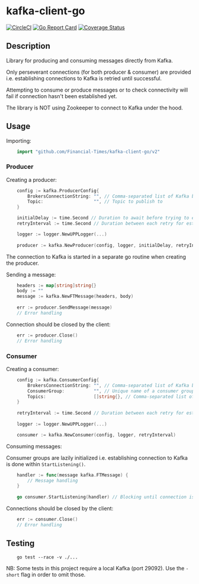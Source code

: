 # kafka-client-go

[![CircleCI](https://circleci.com/gh/Financial-Times/kafka-client-go.svg?style=svg)](https://circleci.com/gh/Financial-Times/kafka-client-go)
[![Go Report Card](https://goreportcard.com/badge/github.com/Financial-Times/kafka-client-go)](https://goreportcard.com/report/github.com/Financial-Times/kafka-client-go)
[![Coverage Status](https://coveralls.io/repos/github/Financial-Times/kafka-client-go/badge.svg)](https://coveralls.io/github/Financial-Times/kafka-client-go)

## Description

Library for producing and consuming messages directly from Kafka.

Only perseverant connections (for both producer & consumer) are provided
i.e. establishing connections to Kafka is retried until successful.

Attempting to consume or produce messages or to check connectivity will fail if connection hasn't been established yet.

The library is NOT using Zookeeper to connect to Kafka under the hood.

## Usage

Importing:

```go
    import "github.com/Financial-Times/kafka-client-go/v2"
```

### Producer

Creating a producer:

```go
    config := kafka.ProducerConfig{
        BrokersConnectionString: "", // Comma-separated list of Kafka brokers
        Topic:                   "", // Topic to publish to
    }

    initialDelay := time.Second // Duration to await before trying to establish connection
    retryInterval := time.Second // Duration between each retry for establishing connection

    logger := logger.NewUPPLogger(...)
    
    producer := kafka.NewProducer(config, logger, initialDelay, retryInterval)
```

The connection to Kafka is started in a separate go routine when creating the producer.

Sending a message:

```go
    headers := map[string]string{}
    body := ""
    message := kafka.NewFTMessage(headers, body)
    
    err := producer.SendMessage(message)
    // Error handling
```

Connection should be closed by the client:

```go
    err := producer.Close()
    // Error handling
```

### Consumer

Creating a consumer:

```go
    config := kafka.ConsumerConfig{
        BrokersConnectionString: "", // Comma-separated list of Kafka brokers
        ConsumerGroup:           "", // Unique name of a consumer group
        Topics:                  []string{}, // Comma-separated list of topics to consume from
    }
    
    retryInterval := time.Second // Duration between each retry for establishing connection
    
    logger := logger.NewUPPLogger(...)

    consumer := kafka.NewConsumer(config, logger, retryInterval)
```

Consuming messages:

Consumer groups are lazily initialized i.e. establishing connection to Kafka is done within `StartListening()`.

```go
    handler := func(message kafka.FTMessage) {
        // Message handling
    }
    
    go consumer.StartListening(handler) // Blocking until connection is established
```

Connections should be closed by the client:

```go
    err := consumer.Close()
    // Error handling
```

## Testing

```shell
    go test --race -v ./...
```

NB: Some tests in this project require a local Kafka (port 29092). Use the `-short` flag in order to omit those.
